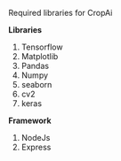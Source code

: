 Required libraries for CropAi


<strong>Libraries</strong>
1. Tensorflow
2. Matplotlib
3. Pandas
4. Numpy
5. seaborn
6. cv2
7. keras

<strong>Framework</strong>

1. NodeJs
2. Express